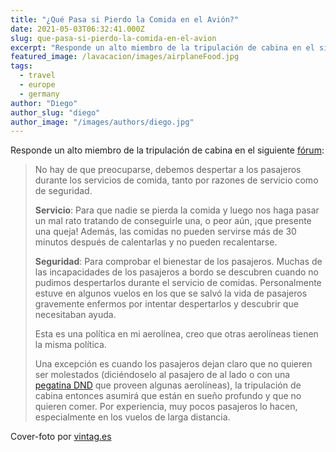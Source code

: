 ```yaml
---
title: "¿Qué Pasa si Pierdo la Comida en el Avión?"
date: 2021-05-03T06:32:41.000Z
slug: que-pasa-si-pierdo-la-comida-en-el-avion
excerpt: "Responde un alto miembro de la tripulación de cabina en el siguiente fórum [https://travel.stackexchange.com/q/99465]: > No hay de que preocuparse, debemos des..."
featured_image: /lavacacion/images/airplaneFood.jpg
tags:
  - travel
  - europe
  - germany
author: "Diego"
author_slug: "diego"
author_image: "/images/authors/diego.jpg"
---
```


Responde un alto miembro de la tripulación de cabina en el siguiente [fórum](https://travel.stackexchange.com/q/99465):

> No hay de que preocuparse, debemos despertar a los pasajeros durante los servicios de comida, tanto por razones de servicio como de seguridad.  
>   
> **Servicio**: Para que nadie se pierda la comida y luego nos haga pasar un mal rato tratando de conseguirle una, o peor aún, ¡que presente una queja! Además, las comidas no pueden servirse más de 30 minutos después de calentarlas y no pueden recalentarse.  
>   
> **Seguridad**: Para comprobar el bienestar de los pasajeros. Muchas de las incapacidades de los pasajeros a bordo se descubren cuando no pudimos despertarlos durante el servicio de comidas. Personalmente estuve en algunos vuelos en los que se salvó la vida de pasajeros gravemente enfermos por intentar despertarlos y descubrir que necesitaban ayuda.  
>   
> Esta es una política en mi aerolínea, creo que otras aerolíneas tienen la misma política.  
>   
> Una excepción es cuando los pasajeros dejan claro que no quieren ser molestados (diciéndoselo al pasajero de al lado o con una [pegatina DND](https://i.stack.imgur.com/fIeWG.jpg) que proveen algunas aerolíneas), la tripulación de cabina entonces asumirá que están en sueño profundo y que no quieren comer. Por experiencia, muy pocos pasajeros lo hacen, especialmente en los vuelos de larga distancia.

Cover-foto por [vintag.es](https://www.vintag.es/2016/07/when-airplane-food-was-first-class.html)
